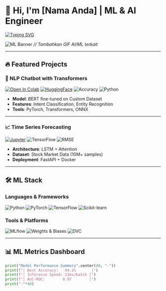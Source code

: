# 🧠 Hi, I'm [Nama Anda] | ML & AI Engineer

[![Typing SVG](https://readme-typing-svg.demolab.com?font=Fira+Code&pause=1000&color=5865F2&width=435&lines=Machine+Learning+Engineer;NLP+Enthusiast;AI+Researcher)](https://git.io/typing-svg)

![ML Banner](https://raw.githubusercontent.com/yourusername/yourusername/main/assets/ml-banner.gif) *// Tambahkan GIF AI/ML terkait*

---

## 🔥 Featured Projects

### 🤖 NLP Chatbot with Transformers
[![Open In Colab](https://img.shields.io/badge/-Open_in_Colab-F9AB00?style=flat&logo=google-colab)](https://colab.research.google.com/github/yourusername/project)
[![HuggingFace](https://img.shields.io/badge/-HuggingFace-FFD21F?style=flat&logo=huggingface)](https://huggingface.co/yourmodel)
![Accuracy](https://img.shields.io/badge/Accuracy-92.4%25-brightgreen)
![Python](https://img.shields.io/badge/Python-3.10%2B-blue)

- **Model**: BERT fine-tuned on Custom Dataset
- **Features**: Intent Classification, Entity Recognition
- **Tools**: PyTorch, Transformers, ONNX

---

### 📈 Time Series Forecasting
[![Jupyter](https://img.shields.io/badge/-Jupyter-F37626?style=flat&logo=jupyter)](https://github.com/yourusername/project/blob/main/notebook.ipynb)
![TensorFlow](https://img.shields.io/badge/TensorFlow-2.12.0-FF6F00?style=flat&logo=tensorflow)
![RMSE](https://img.shields.io/badge/RMSE-0.14-success)

- **Architecture**: LSTM + Attention
- **Dataset**: Stock Market Data (10M+ samples)
- **Deployment**: FastAPI + Docker

---

## 🛠️ ML Stack
### Languages & Frameworks
![Python](https://img.shields.io/badge/Python-Expert-3776AB?logo=python)
![PyTorch](https://img.shields.io/badge/PyTorch-FF6F00?logo=pytorch)
![TensorFlow](https://img.shields.io/badge/TensorFlow-FF6F00?logo=tensorflow)
![Scikit-learn](https://img.shields.io/badge/Scikit--learn-F7931E?logo=scikit-learn)

### Tools & Platforms
![MLflow](https://img.shields.io/badge/MLflow-0194E2?logo=mlflow)
![Weights & Biases](https://img.shields.io/badge/W%26B-FFBE00?logo=weightsandbiases)
![DVC](https://img.shields.io/badge/DVC-945DD6?logo=dataversioncontrol)

---

## 📊 ML Metrics Dashboard
```python
print("Model Performance Summary".center(40, "-"))
print(f"│ Best Accuracy:   94.2%       │")
print(f"│ Inference Speed: 23ms/batch │")
print(f"│ AUC-ROC:        0.97        │")
print("-"*40)
